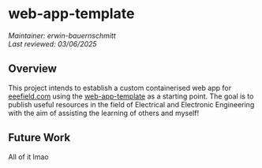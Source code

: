 # web-app-template

*Maintainer: erwin-bauernschmitt* \
*Last reviewed: 03/06/2025*

## Overview 

This project intends to establish a custom containerised web app for [eeefield.com](https://eeefield.com) using the [web-app-template](https://github.com/erwin-bauernschmitt/web-app-template) as a starting point. The goal is to publish useful resources in the field of Electrical and Electronic Engineering with the aim of assisting the learning of others and myself!

## Future Work

All of it lmao